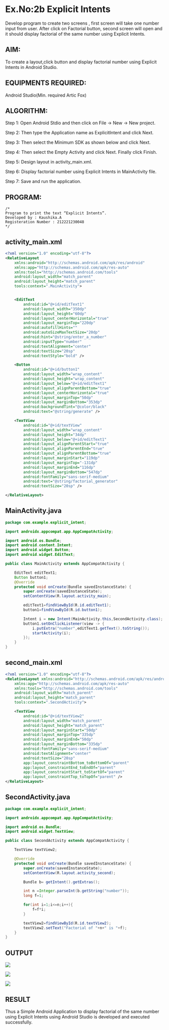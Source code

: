 
# Ex.No:2b Explicit Intents

Develop program to create two screens , first screen will take one number input from user. After click on Factorial button, second screen will open and it should display factorial of the same number using Explicit Intents.


## AIM:

To create a layout,click button and display factorial number using Explicit Intents in Android Studio.

## EQUIPMENTS REQUIRED:

Android Studio(Min. required Artic Fox)

## ALGORITHM:

Step 1: Open Android Stdio and then click on File -> New -> New project.

Step 2: Then type the Application name as ExplicitIntent and click Next. 

Step 3: Then select the Minimum SDK as shown below and click Next.

Step 4: Then select the Empty Activity and click Next. Finally click Finish.

Step 5: Design layout in activity_main.xml.

Step 6: Display factorial number using Explicit Intents in MainActivity file.

Step 7: Save and run the application.

## PROGRAM:
```
/*
Program to print the text “Explicit Intents”.
Developed by : Kaushika.A
Registeration Number : 212221230048
*/
```
## activity_main.xml
```xml
<?xml version="1.0" encoding="utf-8"?>
<RelativeLayout
    xmlns:android="http://schemas.android.com/apk/res/android"
    xmlns:app="http://schemas.android.com/apk/res-auto"
    xmlns:tools="http://schemas.android.com/tools"
    android:layout_width="match_parent"
    android:layout_height="match_parent"
    tools:context=".MainActivity">


    <EditText
        android:id="@+id/editText1"
        android:layout_width="350dp"
        android:layout_height="60dp"
        android:layout_centerHorizontal="true"
        android:layout_marginTop="220dp"
        android:autofillHints=""
        android:autoSizeMaxTextSize="20dp"
        android:hint="@string/enter_a_number"
        android:inputType="number"
        android:textAlignment="center"
        android:textSize="20sp"
        android:textStyle="bold" />

    <Button
        android:id="@+id/button1"
        android:layout_width="wrap_content"
        android:layout_height="wrap_content"
        android:layout_below="@+id/editText1"
        android:layout_alignParentBottom="true"
        android:layout_centerHorizontal="true"
        android:layout_marginTop="50dp"
        android:layout_marginBottom="353dp"
        android:backgroundTint="@color/black"
        android:text="@string/generate" />

    <TextView
        android:id="@+id/textView"
        android:layout_width="wrap_content"
        android:layout_height="34dp"
        android:layout_below="@+id/editText1"
        android:layout_alignParentStart="true"
        android:layout_alignParentEnd="true"
        android:layout_alignParentBottom="true"
        android:layout_marginStart="119dp"
        android:layout_marginTop="-131dp"
        android:layout_marginEnd="116dp"
        android:layout_marginBottom="547dp"
        android:fontFamily="sans-serif-medium"
        android:text="@string/factorial_generator"
        android:textSize="20sp" />

</RelativeLayout>
```
## MainActivity.java
```java
package com.example.explicit_intent;

import androidx.appcompat.app.AppCompatActivity;

import android.os.Bundle;
import android.content.Intent;
import android.widget.Button;
import android.widget.EditText;

public class MainActivity extends AppCompatActivity {

    EditText editText1;
    Button button1;
    @Override
    protected void onCreate(Bundle savedInstanceState) {
        super.onCreate(savedInstanceState);
        setContentView(R.layout.activity_main);

        editText1=findViewById(R.id.editText1);
        button1=findViewById(R.id.button1);

        Intent i = new Intent(MainActivity.this,SecondActivity.class);
        button1.setOnClickListener(view -> {
            i.putExtra("number",editText1.getText().toString());
            startActivity(i);
        });
    }
}
```
## second_main.xml
```xml
<?xml version="1.0" encoding="utf-8"?>
<RelativeLayout xmlns:android="http://schemas.android.com/apk/res/android"
    xmlns:app="http://schemas.android.com/apk/res-auto"
    xmlns:tools="http://schemas.android.com/tools"
    android:layout_width="match_parent"
    android:layout_height="match_parent"
    tools:context=".SecondActivity">

    <TextView
        android:id="@+id/textView2"
        android:layout_width="match_parent"
        android:layout_height="match_parent"
        android:layout_marginStart="50dp"
        android:layout_marginTop="335dp"
        android:layout_marginEnd="50dp"
        android:layout_marginBottom="335dp"
        android:fontFamily="sans-serif-medium"
        android:textAlignment="center"
        android:textSize="20sp"
        app:layout_constraintBottom_toBottomOf="parent"
        app:layout_constraintEnd_toEndOf="parent"
        app:layout_constraintStart_toStartOf="parent"
        app:layout_constraintTop_toTopOf="parent" />
</RelativeLayout>
```
## SecondActivity.java
```java
package com.example.explicit_intent;

import androidx.appcompat.app.AppCompatActivity;

import android.os.Bundle;
import android.widget.TextView;

public class SecondActivity extends AppCompatActivity {

    TextView textView2;

    @Override
    protected void onCreate(Bundle savedInstanceState) {
        super.onCreate(savedInstanceState);
        setContentView(R.layout.activity_second);

        Bundle b= getIntent().getExtras();

        int n =Integer.parseInt(b.getString("number"));
        long f=1;

        for(int i=1;i<=n;i++){
            f=f*i;
        }

        textView2=findViewById(R.id.textView2);
        textView2.setText("Factorial of "+n+" is "+f);
    }
}
```
## OUTPUT
![](01.PNG)

![](02.PNG)

![](03.PNG)

## RESULT
Thus a Simple Android Application to display factorial of the same number using Explicit Intents using Android Studio is developed and executed successfully.
